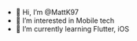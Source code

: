 - 👋 Hi, I’m @MattK97
- 👀 I’m interested in Mobile tech
- 🌱 I’m currently learning Flutter, iOS

<!---
MattK97/MattK97 is a ✨ special ✨ repository because its `README.md` (this file) appears on your GitHub profile.
You can click the Preview link to take a look at your changes.
--->
